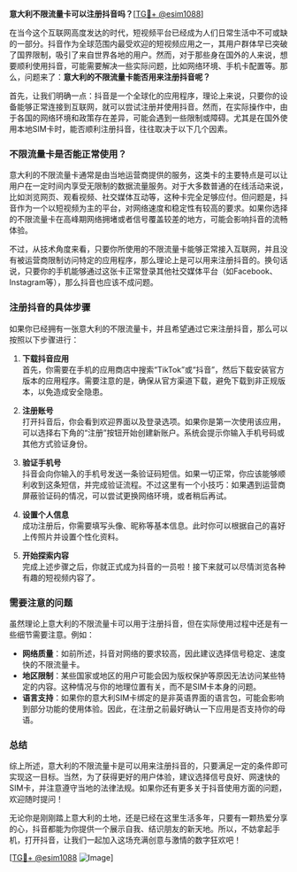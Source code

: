 **意大利不限流量卡可以注册抖音吗？**[[TG💪+ @esim1088](https://t.me/s/esim1088)]

在当今这个互联网高度发达的时代，短视频平台已经成为人们日常生活中不可或缺的一部分。抖音作为全球范围内最受欢迎的短视频应用之一，其用户群体早已突破了国界限制，吸引了来自世界各地的用户。然而，对于那些身在国外的人来说，想要顺利使用抖音，可能需要解决一些实际问题，比如网络环境、手机卡配置等。那么，问题来了：**意大利的不限流量卡能否用来注册抖音呢？**

首先，让我们明确一点：抖音是一个全球化的应用程序，理论上来说，只要你的设备能够正常连接到互联网，就可以尝试注册并使用抖音。然而，在实际操作中，由于各国的网络环境和政策存在差异，可能会遇到一些限制或障碍。尤其是在国外使用本地SIM卡时，能否顺利注册抖音，往往取决于以下几个因素。

### 不限流量卡是否能正常使用？

意大利的不限流量卡通常是由当地运营商提供的服务，这类卡的主要特点是可以让用户在一定时间内享受无限制的数据流量服务。对于大多数普通的在线活动来说，比如浏览网页、观看视频、社交媒体互动等，这种卡完全足够应付。但问题是，抖音作为一个以短视频为主的平台，对网络速度和稳定性有较高的要求。如果你选择的不限流量卡在高峰期网络拥堵或者信号覆盖较差的地方，可能会影响抖音的流畅体验。

不过，从技术角度来看，只要你所使用的不限流量卡能够正常接入互联网，并且没有被运营商限制访问特定的应用程序，那么理论上是可以用来注册抖音的。换句话说，只要你的手机能够通过这张卡正常登录其他社交媒体平台（如Facebook、Instagram等），那么抖音也应该不成问题。

### 注册抖音的具体步骤

如果你已经拥有一张意大利的不限流量卡，并且希望通过它来注册抖音，那么可以按照以下步骤进行：

1. **下载抖音应用**  
   首先，你需要在手机的应用商店中搜索“TikTok”或“抖音”，然后下载安装官方版本的应用程序。需要注意的是，确保从官方渠道下载，避免下载到非正规版本，以免造成安全隐患。

2. **注册账号**  
   打开抖音后，你会看到欢迎界面以及登录选项。如果你是第一次使用该应用，可以选择右下角的“注册”按钮开始创建新账户。系统会提示你输入手机号码或其他方式验证身份。

3. **验证手机号**  
   抖音会向你输入的手机号发送一条验证码短信。如果一切正常，你应该能够顺利收到这条短信，并完成验证流程。不过这里有一个小技巧：如果遇到运营商屏蔽验证码的情况，可以尝试更换网络环境，或者稍后再试。

4. **设置个人信息**  
   成功注册后，你需要填写头像、昵称等基本信息。此时你可以根据自己的喜好上传照片并设置个性化资料。

5. **开始探索内容**  
   完成上述步骤之后，你就正式成为抖音的一员啦！接下来就可以尽情浏览各种有趣的短视频内容了。

### 需要注意的问题

虽然理论上意大利的不限流量卡可以用于注册抖音，但在实际使用过程中还是有一些细节需要注意。例如：

- **网络质量**：如前所述，抖音对网络的要求较高，因此建议选择信号稳定、速度快的不限流量卡。
- **地区限制**：某些国家或地区的用户可能会因为版权保护等原因无法访问某些特定的内容。这种情况与你的地理位置有关，而不是SIM卡本身的问题。
- **语言支持**：如果你的意大利SIM卡绑定的是非英语界面的语言包，可能会影响到部分功能的使用体验。因此，在注册之前最好确认一下应用是否支持你的母语。

### 总结

综上所述，意大利的不限流量卡是可以用来注册抖音的，只要满足一定的条件即可实现这一目标。当然，为了获得更好的用户体验，建议选择信号良好、网速快的SIM卡，并注意遵守当地的法律法规。如果你还有更多关于抖音使用方面的问题，欢迎随时提问！

无论你是刚刚踏上意大利的土地，还是已经在这里生活多年，只要有一颗热爱分享的心，抖音都能为你提供一个展示自我、结识朋友的新天地。所以，不妨拿起手机，打开抖音，让我们一起加入这场充满创意与激情的数字狂欢吧！

[[TG💪+ @esim1088](https://t.me/s/esim1088) ![Image](https://i.postimg.cc/4NQfJmqS/Snipaste-2025-05-13-00-14-12.png)]